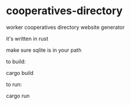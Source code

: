 # cooperatives-directory
worker cooperatives directory website generator

it's written in rust

make sure sqlite is in your path

to build:

cargo build

to run:

cargo run
